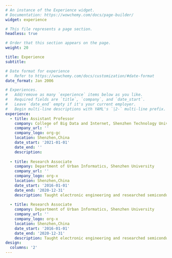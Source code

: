 ```yaml
---
# An instance of the Experience widget.
# Documentation: https://wowchemy.com/docs/page-builder/
widget: experience

# This file represents a page section.
headless: true

# Order that this section appears on the page.
weight: 20

title: Experience
subtitle:

# Date format for experience
#   Refer to https://wowchemy.com/docs/customization/#date-format
date_format: Jan 2006

# Experiences.
#   Add/remove as many `experience` items below as you like.
#   Required fields are `title`, `company`, and `date_start`.
#   Leave `date_end` empty if it's your current employer.
#   Begin multi-line descriptions with YAML's `|2-` multi-line prefix.
experience:     
  - title: Assistant Professor
    company: College of Big Data and Internet, Shenzhen Technology University
    company_url: ''
    company_logo: org-gc
    location: Shenzhen,China
    date_start: '2021-01-01'
    date_end: ''
    description: 
        
  - title: Research Associate
    company: Department of Urban Informatics, Shenzhen University
    company_url: ''
    company_logo: org-x
    location: Shenzhen,China
    date_start: '2016-01-01'
    date_end: '2020-12-31'
    description: Taught electronic engineering and researched semiconductor physics.
	
  - title: Research Associate
    company: Department of Urban Informatics, Shenzhen University
    company_url: ''
    company_logo: org-x
    location: Shenzhen,China
    date_start: '2016-01-01'
    date_end: '2020-12-31'
    description: Taught electronic engineering and researched semiconductor physics.
design:
  columns: '2'
---
```

